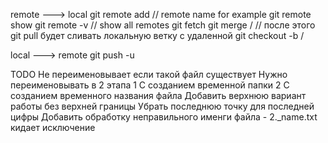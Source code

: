 remote ---> local 
git remote add <remote name> <URL> // remote name for example 
git remote show  <remote name>
git remote -v // show all remotes
git fetch <remote name> <branch name>
git merge <remote name>/<branch name> // после этого git pull будет сливать локальную ветку с удаленной 
git checkout -b <branch name> <remote name>/<branch name>

local ---> remote
git push -u <remote name> <branch name>

TODO
Не переименовывает если такой файл существует
    Нужно переименовывать в 2 этапа 
    1 С созданием временной папки
    2 С созданием временного названия файла
Добавить верхнюю вариант работы без верхней границы
Убрать последнюю точку для последней цифры
Добавить обработку неправильного именги файла - 2._name.txt кидает исключение

